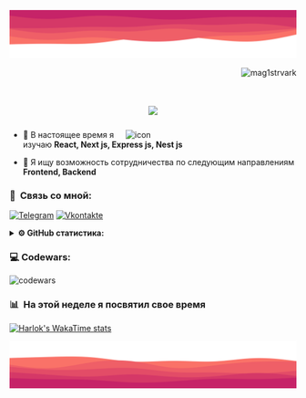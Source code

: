 ![MasterHead](assets/header.svg)
<p align="right"> <img src="https://komarev.com/ghpvc/?username=mag1strvark&label=Profile%20views&color=ff0019&style=flat" alt="mag1strvark" /> </p>

<h1 align="center">
    <img src="https://readme-typing-svg.herokuapp.com/?font=Righteous&size=35&center=true&vCenter=true&width=500&height=70&duration=4000&lines=Привет+всем+👋!;+Меня+зовут+Игорь;" />
</h1>


<img align="right" alt="icon" width="300" src="https://media.giphy.com/media/gzROsII7swwrm/giphy.gif">

- 🌱 В настоящее время я изучаю **React, Next js, Express js, Nest js**

- 👯 Я ищу возможность сотрудничества по следующим направлениям **Frontend, Backend**

### 📕 &nbsp;**Связь со мной:**
[![Telegram](https://img.shields.io/badge/-Telegram-090909?style=for-the-badge&logo=telegram&logoColor=27A0D9)](https://t.me/vlas01ff)
[![Vkontakte](https://img.shields.io/badge/-Vkontakte-090909?style=for-the-badge&logo=Vk&logoColor=4F7DB3)](https://vk.com/6iva9)

</details>


<details>
  <summary><b>⚙️ GitHub статистика:</b></summary>

<div align=left>
<p><img width=390 align="center" src="https://github-readme-stats.vercel.app/api/top-langs?username=mag1strvark&show_icons=true&theme=dark&title_color=ffffff&text_color=ffffff&bg_color=000000&locale=en&layout=compact" alt="mag1strvark" /></p>
<p><img width=390 align="center" src="https://github-readme-stats.vercel.app/api?username=mag1strvark&show_icons=true&theme=dark&title_color=ffffff&text_color=ffffff&bg_color=000000&locale=en" alt="mag1strvark" /></p>
<p><img width=325 align="center" src="https://github-readme-streak-stats.herokuapp.com/?user=mag1strvark&theme=highcontrast" alt="mag1strvark" /></p>
</div>
</details>

<h3 align="left">💻 Codewars:</h3>

![codewars](https://www.codewars.com/users/Mag1strVark/badges/large)


### 📊 &nbsp;**На этой неделе я посвятил свое время**
[![Harlok's WakaTime stats](https://github-readme-stats.vercel.app/api/wakatime?username=mag1strvark&hide_title=true&hide_border=true&langs_count=5&bg_color=00000000&text_color=777)](https://github.com/anuraghazra/github-readme-stats)


![Footer](assets/footer.svg)
